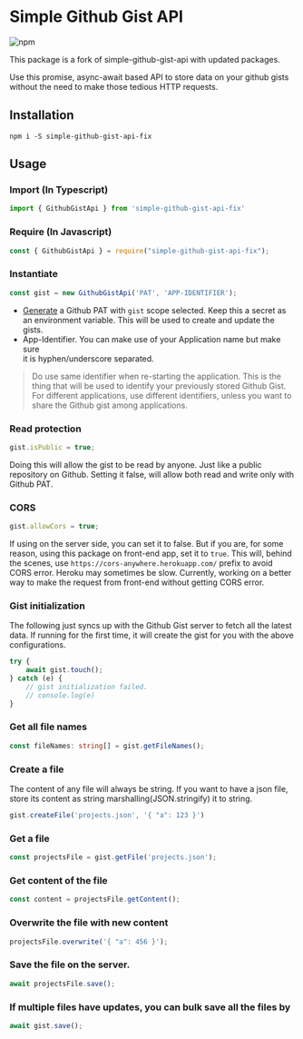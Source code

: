 # Simple Github Gist API

<p>
<img alt="npm" src="https://img.shields.io/npm/dt/simple-github-gist-api-fix">
</p>

This package is a fork of simple-github-gist-api with updated packages.

Use this promise, async-await based API to 
store data on your github gists without the 
need to make those tedious HTTP requests.

## Installation

```
npm i -S simple-github-gist-api-fix
```

## Usage

### Import (In Typescript)
```ts
import { GithubGistApi } from 'simple-github-gist-api-fix'
```

### Require (In Javascript)
```js
const { GithubGistApi } = require("simple-github-gist-api-fix");
```

### Instantiate
```js
const gist = new GithubGistApi('PAT', 'APP-IDENTIFIER');
```
* [Generate](https://github.com/settings/tokens/new) a Github PAT with `gist` 
scope selected. Keep this a secret as an environment variable. This will be used 
to create and update the gists. 
* App-Identifier. You can make use of your Application name but make sure  
it is hyphen/underscore separated. 
> Do use same identifier when re-starting the application. This is the thing 
> that will be used to identify your previously stored Github Gist. For 
> different applications, use different identifiers, unless you want to share 
> the Github gist among applications.

### Read protection
```js
gist.isPublic = true;
```
Doing this will allow the gist to be read by anyone. Just like a public 
repository on Github. Setting it false, will allow both read and write 
only with Github PAT.

### CORS
```js
gist.allowCors = true;
```
If using on the server side, you can set it to false. But if you are, for 
some reason, using this package on front-end app, set it to `true`. This 
will, behind the scenes, use `https://cors-anywhere.herokuapp.com/` prefix 
to avoid CORS error. Heroku may sometimes be slow. Currently, working on a better 
way to make the request from front-end without getting CORS error.

### Gist initialization
The following just syncs up with the Github Gist server to fetch all the latest 
data. If running for the first time, it will create the gist for you with the 
above configurations.
```js
try {
    await gist.touch();
} catch (e) {
    // gist initialization failed.
    // console.log(e)
}
``` 

### Get all file names
```ts
const fileNames: string[] = gist.getFileNames();
```

### Create a file
The content of any file will always be string. If you want to have a json file, 
store its content as string marshalling(JSON.stringify) it to string.
```ts
gist.createFile('projects.json', '{ "a": 123 }')
```

### Get a file
```ts
const projectsFile = gist.getFile('projects.json');
```

### Get content of the file
```ts
const content = projectsFile.getContent();
```

### Overwrite the file with new content
```ts
projectsFile.overwrite('{ "a": 456 }');
```

### Save the file on the server.
```ts
await projectsFile.save();
```

### If multiple files have updates, you can bulk save all the files by
```ts
await gist.save();
```
